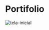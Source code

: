 # Portifolio

![tela-inicial](https://github.com/karismasousa/portifolio/assets/106543715/0d3d33bc-f3f6-42a3-bbd2-96927de756bf)
